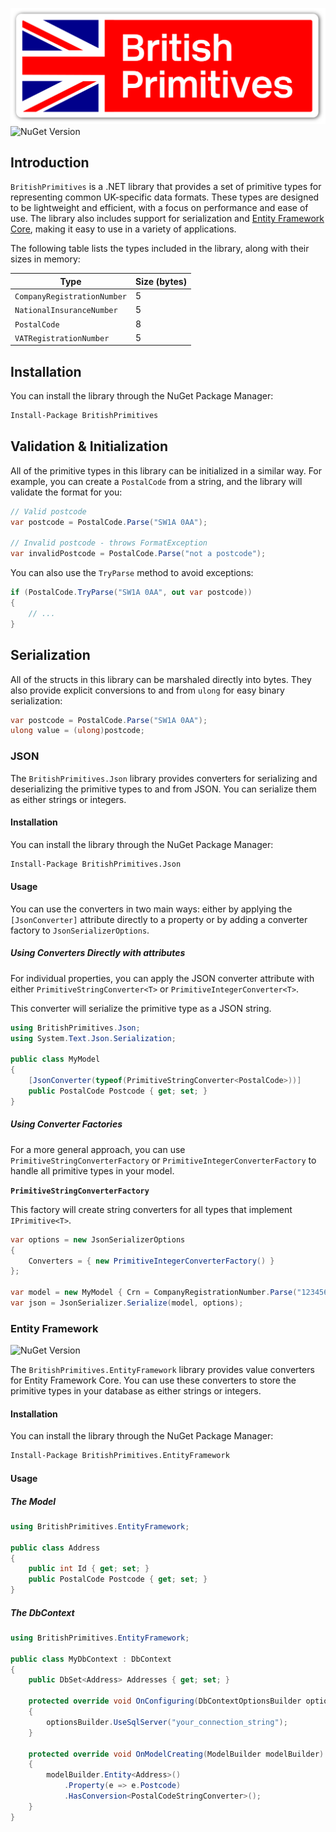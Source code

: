 ![British Primitives](/Wordmark.svg?raw=true)
![NuGet Version](https://img.shields.io/nuget/v/BritishPrimitives)
## Introduction

`BritishPrimitives` is a .NET library that provides a set of primitive types for representing common UK-specific data formats. These types are designed to be lightweight and efficient, with a focus on performance and ease of use. The library also includes support for serialization and [Entity Framework Core](#Entity-Framework), making it easy to use in a variety of applications.

The following table lists the types included in the library, along with their sizes in memory:


| Type | Size (bytes) |
| --- | --- |
| `CompanyRegistrationNumber` | 5 |
| `NationalInsuranceNumber` | 5 |
| `PostalCode` | 8 |
| `VATRegistrationNumber` | 5 |

## Installation

You can install the library through the NuGet Package Manager:

```bash
Install-Package BritishPrimitives
```

## Validation & Initialization

All of the primitive types in this library can be initialized in a similar way. For example, you can create a `PostalCode` from a string, and the library will validate the format for you:

```csharp
// Valid postcode
var postcode = PostalCode.Parse("SW1A 0AA");

// Invalid postcode - throws FormatException
var invalidPostcode = PostalCode.Parse("not a postcode");
```

You can also use the `TryParse` method to avoid exceptions:

```csharp
if (PostalCode.TryParse("SW1A 0AA", out var postcode))
{
    // ...
}
```

## Serialization

All of the structs in this library can be marshaled directly into bytes. They also provide explicit conversions to and from `ulong` for easy binary serialization:

```csharp
var postcode = PostalCode.Parse("SW1A 0AA");
ulong value = (ulong)postcode;
```

### JSON

The `BritishPrimitives.Json` library provides converters for serializing and deserializing the primitive types to and from JSON. You can serialize them as either strings or integers.

#### Installation

You can install the library through the NuGet Package Manager:

```bash
Install-Package BritishPrimitives.Json
```

#### Usage

You can use the converters in two main ways: either by applying the `[JsonConverter]` attribute directly to a property or by adding a converter factory to `JsonSerializerOptions`.

##### Using Converters Directly with attributes

For individual properties, you can apply the JSON converter attribute with either `PrimitiveStringConverter<T>` or `PrimitiveIntegerConverter<T>`.

This converter will serialize the primitive type as a JSON string.

```csharp
using BritishPrimitives.Json;
using System.Text.Json.Serialization;

public class MyModel
{
    [JsonConverter(typeof(PrimitiveStringConverter<PostalCode>))]
    public PostalCode Postcode { get; set; }
}
```

##### Using Converter Factories

For a more general approach, you can use `PrimitiveStringConverterFactory` or `PrimitiveIntegerConverterFactory` to handle all primitive types in your model.

**`PrimitiveStringConverterFactory`**

This factory will create string converters for all types that implement `IPrimitive<T>`.

```csharp
var options = new JsonSerializerOptions
{
    Converters = { new PrimitiveIntegerConverterFactory() }
};

var model = new MyModel { Crn = CompanyRegistrationNumber.Parse("12345678") };
var json = JsonSerializer.Serialize(model, options);
```

### Entity Framework
![NuGet Version](https://img.shields.io/nuget/v/BritishPrimitives.EntityFramework)

The `BritishPrimitives.EntityFramework` library provides value converters for Entity Framework Core. You can use these converters to store the primitive types in your database as either strings or integers.

#### Installation

You can install the library through the NuGet Package Manager:

```bash
Install-Package BritishPrimitives.EntityFramework
```

#### Usage

##### The Model

```csharp
using BritishPrimitives.EntityFramework;

public class Address
{
    public int Id { get; set; }
    public PostalCode Postcode { get; set; }
}
```

##### The DbContext

```csharp
using BritishPrimitives.EntityFramework;

public class MyDbContext : DbContext
{
    public DbSet<Address> Addresses { get; set; }

    protected override void OnConfiguring(DbContextOptionsBuilder optionsBuilder)
    {
        optionsBuilder.UseSqlServer("your_connection_string");
    }

    protected override void OnModelCreating(ModelBuilder modelBuilder)
    {
        modelBuilder.Entity<Address>()
            .Property(e => e.Postcode)
            .HasConversion<PostalCodeStringConverter>();
    }
}
```